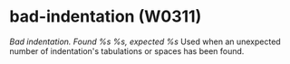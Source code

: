 # bad-indentation (W0311)
*Bad indentation. Found %s %s, expected %s* Used when an unexpected
number of indentation's tabulations or spaces has been found.
